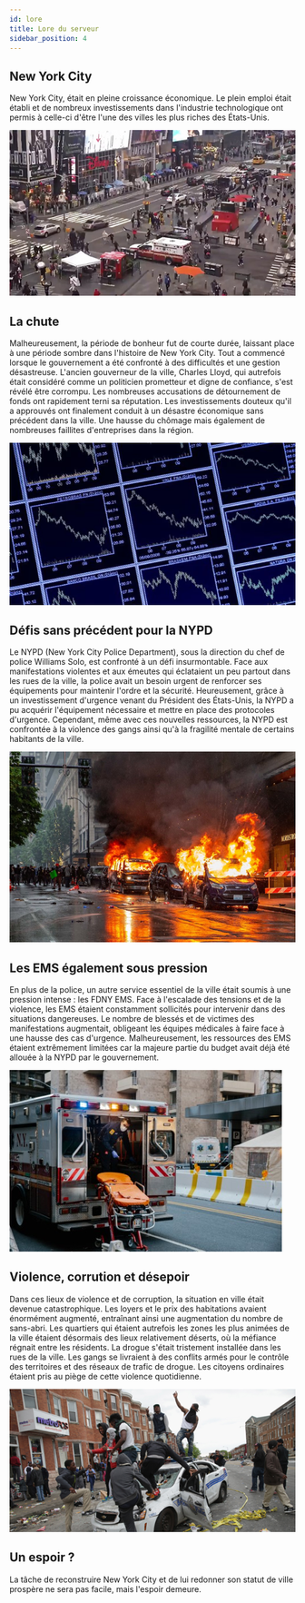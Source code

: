 ```yaml
---
id: lore
title: Lore du serveur
sidebar_position: 4
---
```

## New York City
New York City, était en pleine croissance économique. Le plein emploi était établi et de nombreux investissements dans l'industrie technologique ont permis à celle-ci d'être l'une des villes les plus riches des États-Unis.

![New York](/img/lore_img1.png)

## La chute
Malheureusement, la période de bonheur fut de courte durée, laissant place à une période sombre dans l'histoire de New York City. Tout a commencé lorsque le gouvernement a été confronté à des difficultés et une gestion désastreuse. L'ancien gouverneur de la ville, Charles Lloyd, qui autrefois était considéré comme un politicien prometteur et digne de confiance, s'est révélé être corrompu. Les nombreuses accusations de détournement de fonds ont rapidement terni sa réputation. Les investissements douteux qu'il a approuvés ont finalement conduit à un désastre économique sans précédent dans la ville. Une hausse du chômage mais également de nombreuses faillites d'entreprises dans la région.

![Baisse taux](/img/lore_img2.png)

## Défis sans précédent pour la NYPD
Le NYPD (New York City Police Department), sous la direction du chef de police Williams Solo, est confronté à un défi insurmontable. Face aux manifestations violentes et aux émeutes qui éclataient un peu partout dans les rues de la ville, la police avait un besoin urgent de renforcer ses équipements pour maintenir l'ordre et la sécurité. Heureusement, grâce à un investissement d'urgence venant du Président des États-Unis, la NYPD a pu acquérir l'équipement nécessaire et  mettre en place des protocoles d'urgence. Cependant, même avec ces nouvelles ressources, la NYPD est confrontée à la violence des gangs ainsi qu'à la fragilité mentale de certains habitants de la ville.

![Voitures qui brulent](/img/lore_img3.png)

## Les EMS également sous pression
En plus de la police, un autre service essentiel de la ville était soumis à une pression intense : les FDNY EMS. Face à l'escalade des tensions et de la violence, les EMS étaient constamment sollicités pour intervenir dans des situations dangereuses. Le nombre de blessés et de victimes des manifestations augmentait, obligeant les équipes médicales à faire face à une hausse des cas d'urgence. Malheureusement, les ressources des EMS étaient extrêmement limitées car la majeure partie du budget avait déjà été allouée à la NYPD par le gouvernement.

![EMS](/img/lore_img4.jpeg)

## Violence, corrution et désepoir
Dans ces lieux de violence et de corruption, la situation en ville était devenue catastrophique. Les loyers et le prix des habitations avaient énormément augmenté, entraînant ainsi une augmentation du nombre de sans-abri. Les quartiers qui étaient autrefois les zones les plus animées de la ville étaient désormais des lieux relativement déserts, où la méfiance régnait entre les résidents. La drogue s'était tristement installée dans les rues de la ville. Les gangs se livraient à des conflits armés pour le contrôle des territoires et des réseaux de trafic de drogue. Les citoyens ordinaires étaient pris au piège de cette violence quotidienne.

![Voiture de police](/img/lore_img5.png)

## Un espoir ?
La tâche de reconstruire New York City et de lui redonner son statut de ville prospère ne sera pas facile, mais l'espoir demeure.